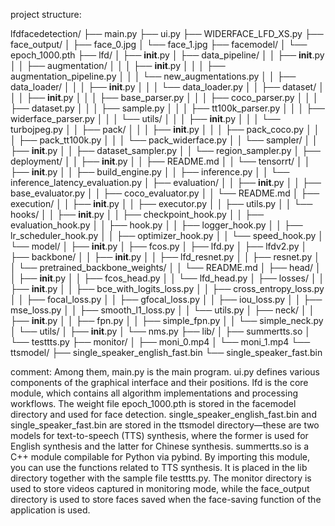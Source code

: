 project structure:

lfdfacedetection/
├── main.py
├── ui.py
├── WIDERFACE_LFD_XS.py
├── face_output/
│   ├── face_0.jpg
│   └── face_1.jpg
├── facemodel/
│   └── epoch_1000.pth
├── lfd/
│   ├── __init__.py
│   ├── data_pipeline/
│   │   ├── __init__.py
│   │   ├── augmentation/
│   │   │   ├── __init__.py
│   │   │   ├── augmentation_pipeline.py
│   │   │   └── new_augmentations.py
│   │   ├── data_loader/
│   │   │   ├── __init__.py
│   │   │   └── data_loader.py
│   │   ├── dataset/
│   │   │   ├── __init__.py
│   │   │   ├── base_parser.py
│   │   │   ├── coco_parser.py
│   │   │   ├── dataset.py
│   │   │   ├── sample.py
│   │   │   ├── tt100k_parser.py
│   │   │   ├── widerface_parser.py
│   │   │   └── utils/
│   │   │       ├── __init__.py
│   │   │       └── turbojpeg.py
│   │   ├── pack/
│   │   │   ├── __init__.py
│   │   │   ├── pack_coco.py
│   │   │   ├── pack_tt100k.py
│   │   │   └── pack_widerface.py
│   │   └── sampler/
│   │       ├── __init__.py
│   │       ├── dataset_sampler.py
│   │       └── region_sampler.py
│   ├── deployment/
│   │   ├── __init__.py
│   │   ├── README.md
│   │   └── tensorrt/
│   │       ├── __init__.py
│   │       ├── build_engine.py
│   │       ├── inference.py
│   │       └── inference_latency_evaluation.py
│   ├── evaluation/
│   │   ├── __init__.py
│   │   ├── base_evaluator.py
│   │   ├── coco_evaluator.py
│   │   └── README.md
│   ├── execution/
│   │   ├── __init__.py
│   │   ├── executor.py
│   │   ├── utils.py
│   │   └── hooks/
│   │       ├── __init__.py
│   │       ├── checkpoint_hook.py
│   │       ├── evaluation_hook.py
│   │       ├── hook.py
│   │       ├── logger_hook.py
│   │       ├── lr_scheduler_hook.py
│   │       ├── optimizer_hook.py
│   │       └── speed_hook.py
│   └── model/
│       ├── __init__.py
│       ├── fcos.py
│       ├── lfd.py
│       ├── lfdv2.py
│       ├── backbone/
│       │   ├── __init__.py
│       │   ├── lfd_resnet.py
│       │   ├── resnet.py
│       │   └── pretrained_backbone_weights/
│       │       └── README.md
│       ├── head/
│       │   ├── __init__.py
│       │   ├── fcos_head.py
│       │   └── lfd_head.py
│       ├── losses/
│       │   ├── __init__.py
│       │   ├── bce_with_logits_loss.py
│       │   ├── cross_entropy_loss.py
│       │   ├── focal_loss.py
│       │   ├── gfocal_loss.py
│       │   ├── iou_loss.py
│       │   ├── mse_loss.py
│       │   ├── smooth_l1_loss.py
│       │   └── utils.py
│       ├── neck/
│       │   ├── __init__.py
│       │   ├── fpn.py
│       │   ├── simple_fpn.py
│       │   └── simple_neck.py
│       └── utils/
│           ├── __init__.py
│           └── nms.py
├── lib/
│   ├── summertts.so
│   └── testtts.py
├── monitor/
│   ├── moni_0.mp4
│   └── moni_1.mp4
└── ttsmodel/
    ├── single_speaker_english_fast.bin
    └── single_speaker_fast.bin

comment:
Among them, main.py is the main program. ui.py defines various components of the graphical interface and their positions. lfd is the core module, which contains all algorithm implementations and processing workflows.
The weight file epoch_1000.pth is stored in the facemodel directory and used for face detection. single_speaker_english_fast.bin and single_speaker_fast.bin are stored in the ttsmodel directory—these are two models 
for text-to-speech (TTS) synthesis, where the former is used for English synthesis and the latter for Chinese synthesis.
summertts.so is a C++ module compilable for Python via pybind. By importing this module, you can use the functions related to TTS synthesis. It is placed in the lib directory together with the sample file testtts.py.
The monitor directory is used to store videos captured in monitoring mode, while the face_output directory is used to store faces saved when the face-saving function of the application is used.

